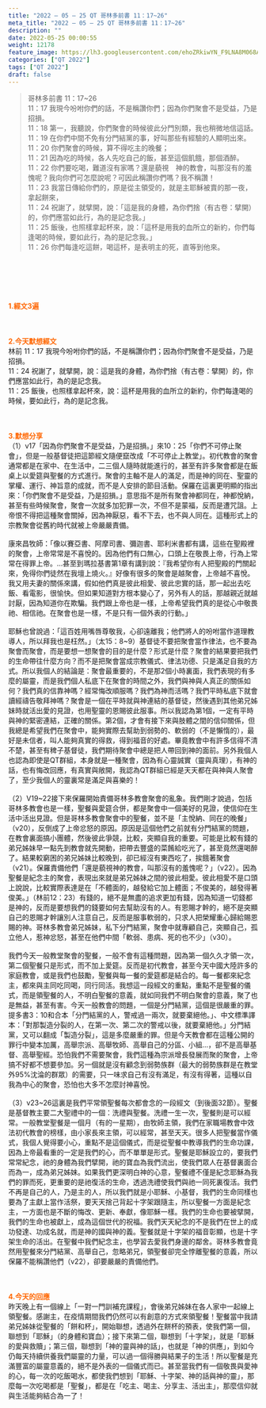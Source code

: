 ```yaml
---
title: "2022 – 05 – 25 QT 哥林多前書 11：17~26"
meta_title: "2022 – 05 – 25 QT 哥林多前書 11：17~26"
description: ""
date: 2022-05-25 00:00:55
weight: 12178
feature_image: https://lh3.googleusercontent.com/ehoZRkiwYN_F9LNA8M068AYxt73EavCZno-PD1cJRuf5BbSkQVUWr3gNEbt5kSs28Pb_Elg17kSrtf9ybWvojWoMV6I4tPM3vGRGDq6GkKkPdL2Gut4QAIw4-uykKUAtNiKgQKntvsU=w800
categories: ["QT 2022"]
tags: ["QT 2022"]
draft: false
---
```


<blockquote>哥林多前書 11：17~26<br />
11：17 我現今吩咐你們的話，不是稱讚你們；因為你們聚會不是受益，乃是招損。<br />
11：18 第一，我聽說，你們聚會的時候彼此分門別類，我也稍微地信這話。<br />
11：19 在你們中間不免有分門結黨的事，好叫那些有經驗的人顯明出來。<br />
11：20 你們聚會的時候，算不得吃主的晚餐；<br />
11：21 因為吃的時候，各人先吃自己的飯，甚至這個飢餓，那個酒醉。<br />
11：22 你們要吃喝，難道沒有家嗎？還是藐視　神的教會，叫那沒有的羞愧呢？我向你們可怎麼說呢？可因此稱讚你們嗎？我不稱讚！<br />
11：23 我當日傳給你們的，原是從主領受的，就是主耶穌被賣的那一夜，拿起餅來，<br />
11：24 祝謝了，就擘開，說：「這是我的身體，為你們捨（有古卷：擘開）的，你們應當如此行，為的是記念我。」<br />
11：25 飯後，也照樣拿起杯來，說：「這杯是用我的血所立的新約，你們每逢喝的時候，要如此行，為的是記念我。」<br />
11：26 你們每逢吃這餅，喝這杯，是表明主的死，直等到他來。</blockquote><br />
&nbsp;<br />
<br />
&nbsp;<br />
<br />
<span style="color: #ff6600;"><strong>1.經文3遍</strong></span><br />
<br />
&nbsp;<br />
<br />
<span style="color: #ff6600;"><strong>2.今天默想經文</strong></span><br />
林前 11：17 我現今吩咐你們的話，不是稱讚你們；因為你們聚會不是受益，乃是招損。<br />
11：24 祝謝了，就擘開，說：這是我的身體，為你們捨（有古卷：擘開）的，你們應當如此行，為的是記念我。<br />
11：25 飯後，也照樣拿起杯來，說：這杯是用我的血所立的新約，你們每逢喝的時候，要如此行，為的是記念我。<br />
<br />
&nbsp;<br />
<br />
<strong><span style="color: #ff6600;">3.默想分享<br />
</span></strong>（1）v17「因為你們聚會不是受益，乃是招損。」來10：25「你們不可停止聚會」，但是一般基督徒把這節經文隨便竄改成「不可停止上教堂」。初代教會的聚會通常都是在家中、在生活中，二三個人隨時就能進行的，甚至有許多聚會都是在飯桌上以愛筵與聖餐的方式進行。聚會的主軸不是人的滿足，而是神的同在、聖靈的掌權、運行、神旨意的成就，而不是人安排的節目活動。保羅在這裏更明顯的指出來：「你們聚會不是受益，乃是招損。」意思指不是所有聚會神都同在，神都悅納，甚至有些時候聚會，聚會一次就多加犯罪一次，不但不是蒙福，反而是遭咒詛。上帝恨不得把這種聚會關掉，因為神厭惡，看不下去，也不與人同在。這種形式上的宗教聚會從舊約時代就被上帝嚴嚴責備。<br />
<br />
康來昌牧師：「像以賽亞書、阿摩司書、彌迦書、耶利米書都有講，這些在聖殿裡的聚會，上帝常常是不喜悅的。因為他們有口無心，口頭上在敬畏上帝，行為上常常在得罪上帝。…甚至到瑪拉基書第1章有講到說：『我希望你有人把聖殿的門關起來，免得你們徒然在我壇上燒火。』好像有很多的聚會是越聚會，上帝越不喜悅。我又用夫妻的關係來講，假如他們真是彼此相愛、彼此忠實的話，那一起出去吃飯、看電影，很愉快。但如果知道對方根本變心了，另外有人的話，那越親近就越討厭，因為知道你在欺騙。我們跟上帝也是一樣，上帝希望我們真的是從心中敬畏祂、相信祂。在聚會也是一樣，不是只有一個外表的行動。」<br />
<br />
耶穌也曾說過：「這百姓用嘴唇尊敬我，心卻遠離我；他們將人的吩咐當作道理教導人，所以拜我也是枉然。」（太15：8~9）基督徒不要把聚會當作律法，也不要為聚會而聚會，而是要想一想聚會的目的是什麼？形式是什麼？聚會的結果要把我們的生命帶往什麼方向？而不是把聚會當成宗教儀式、律法功德、只是滿足自我的方式。所以我個人的結論是：聚會最重要的，不是那2個小時裏面，我們表現的有多麼的屬靈，而是我們個人私底下在聚會的時間之外，我們與神與人真正的關係如何？我們真的信靠神嗎？經常悔改順服嗎？我們為神而活嗎？我們平時私底下就會讀經禱告敬拜神嗎？聚會是一個在平時就與神連結的基督徒，然後遇到其他弟兄姊妹時就活出愛的見證，也用聖靈的恩賜彼此服事。所以我認為第1個，一定有平時與神的緊密連結，正確的關係。第2個，才會有接下來與肢體之間的信仰關係，但我總是希望我們在聚會中，能夠實際去幫助到弱勢的、軟弱的（不是懶惰的），最好是未信者，叫人能夠真實的得救，得到福音的好處。畢竟教會中有許多信得不清不楚，甚至有稗子基督徒，我們期待聚會中總是把人帶回到神的面前。另外我個人也認為即使是QT群組，本身就是一種聚會，因為有心靈誠實（靈與真理），有神的話，也有悔改回應，有真實與敞開，我認為QT群組已經是天天都在與神與人聚會了，至少我個人的靈裏常是滿足與喜樂的！<br />
<br />
（2）V19~22接下來保羅開始責備哥林多教會聚會的亂象。我們剛才說過，包括哥林多教會也是一樣，聖餐與愛筵合併，都是聚會中一個美好的見證，使信仰在生活中活出見證。但是哥林多教會聚會中的聖餐，並不是「主悅納、同在的晚餐」（v20），反倒成了上帝忿怒的原因。原因是這個他們之前就有分門結黨的問題，在教會裏面搞小團體，然後彼此爭競，比較，突顯自我的重要。可能是比較有錢的弟兄姊妹早一點先到教會就先開動，把帶去豐盛的菜餚給吃光了，甚至竟然還喝醉了。結果較窮困的弟兄姊妹比較晚到，卻已經沒有東西吃了，挨餓著聚會（v21）。保羅責備他們「還是藐視神的教會，叫那沒有的羞愧呢？」（v22）。因為聖餐是紀念主的聚會，表現出來就是弟兄姊妹之間的彼此相愛。彼此相愛不是口頭上說說，比較實際表達是在「不體面的，越發給它加上體面；不俊美的，越發得著俊美。」（林前12：23）有錢的，絕不是無盡的追求更加有錢，因為知道一切錢都是神的，反而是要想我們的錢要如何去幫助沒有的人。有恩賜才幹的，絕不是突顯自己的恩賜才幹讓別人注意自己，反而是服事軟弱的，只求人把榮耀重心歸給賜恩賜的神。哥林多教會弟兄姊妹，私下分門結黨，聚會中就專顧自己，突顯自己，孤立他人，惹神忿怒，甚至在他們中間「軟弱、患病、死的也不少」（v30）。<br />
<br />
我們今天一般教堂聚會的聖餐，一般不會有這種問題，因為第一個久久才領一次，第二個聖餐只是形式，而不加上愛筵。反而是初代教會，甚至今天中國大陸許多的家庭教會，或是我們也鼓勵，聖餐與每一餐的愛筵都是結合的。每一餐都來紀念主，都來與主同吃同喝，同行同活。我想這一段經文的重點，重點不是聖餐的儀式，而是領聖餐的人，不明白聖餐的意義，就如同我們不明白聚會的意義，聚了也是無益，甚至有害。今天一般教會的問題，一個是分門結黨，這個是很嚴重的罪。提多書3：10和合本「分門結黨的人，警戒過一兩次，就要棄絕他。」、中文標準譯本：「對那製造分裂的人，在第一次、第二次的警戒以後，就要棄絕他。」分門結黨，又可以翻成「製造分裂」，這是多麼嚴重的罪。但是今天教會都在這種公開的罪行中變本加厲，高舉宗派、高舉牧師、高舉自己的分區、小組…，卻不是高舉基督、高舉聖經。恐怕我們不需要聚會，我們這種為宗派增長發展而聚的聚會，上帝搞不好都不想要參加。另一個就是沒有顧念到弱勢族群（最大的弱勢族群是在教堂外95%沈淪的群眾）的需要，只一味求自己有沒有滿足，有沒有得著，這種以自我為中心的聚會，恐怕也大多不怎麼討神喜悅。<br />
<br />
（3）v23~26這裏是我們平常領聖餐每次都會念的一段經文（到後面32節）。聖餐是基督教主要二大聖禮中的一個：洗禮與聖餐。洗禮一生一次，聖餐則是可以經常。一般教堂聖餐是一個月（有的一星期），由牧師主領，我們在家職場教會中效法初代教會的榜樣，由小家長來主領，可以經常，甚至天天。很多人把聖餐當作儀式，我個人覺得要小心，重點不是這個儀式，而是從聖餐中教導我們的生命功課，因為上帝最看重的一定是我們的心，而不單單是形式。聖餐是耶穌設立的，要我們常常紀念，祂的身體為我們擘開，祂的寶血為我們流出，使我們眾人在基督裏面合而為一，成為弟兄姊妹。如果我們更深明白神的心意，聖餐禮不僅是紀念耶穌為我們的罪而死，更重要的是祂復活的生命，透過洗禮使我們與祂一同死裏復活。我們不再是自己的人，乃是主的人，所以我們就是小耶穌、小基督，我們的生命同樣也要為了主獻上當作活祭，要天天捨己背起十字架跟隨主，所以聖餐一方面是紀念主，一方面也是不斷的悔改、更新、奉獻，像耶穌一樣。我們的生命也要被擘開，我們的生命也被獻上，成為這個世代的祝福。我們天天紀念的不是我們在世上的成功發達、功成名就，而是神的國與神的義。聖餐就是十字架的福音彰顯，也是十字架生命的活出。在聖餐中我們紀念主，也學習去愛我們身邊的鄰舍。哥林多教會竟然用聖餐來分門結黨、高舉自己，忽略弟兄，領聖餐卻完全悖離聖餐的意義，所以保羅不能稱讚他們（v22），卻要嚴嚴的責備他們。<br />
<br />
&nbsp;<br />
<br />
<strong><span style="color: #ff6600;">4.今天的回應</span></strong><br />
昨天晚上有一個線上「一對一門訓補充課程」，會後弟兄姊妹在各人家中一起線上領聖餐。感謝主，在疫情期間我們仍然可以有創意的方式來領聖餐！聖餐當中我請弟兄姊妹從聖餐的「餅和杯」，開始聯想，透過外在餅杯的預表，使我們第一個，聯想到「耶穌」（的身體和寶血）；接下來第二個，聯想到「十字架」，就是「耶穌的愛與救贖」；第三個，聯想到「神的靈與神的話」，也就是「神的供應」，到如今仍每天持續供養我們屬靈的力量，可以過一個得勝與結果子的生活！所以聖餐是充滿豐富的屬靈意義的，絕不是外表的一個儀式而已。甚至當我們有一個敬畏與愛神的心，每一次的吃飯喝水，都使我們想到「耶穌、十字架、神的話與神的靈」，那麼每一次吃喝都是「聖餐」，都是在「吃主、喝主、分享主、活出主」，那麼信仰就與生活能夠結合為一了！<br />
<br />
&nbsp;<br />
<br />
<strong><span style="color: #ff6600;"> </span></strong><br />
<br />
&nbsp;
        